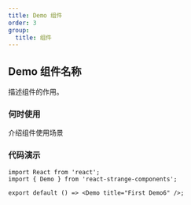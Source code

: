 ```yaml
---
title: Demo 组件
order: 3
group:
  title: 组件
---
```


## Demo 组件名称

描述组件的作用。

### 何时使用

介绍组件使用场景

### 代码演示

```tsx
import React from 'react';
import { Demo } from 'react-strange-components';

export default () => <Demo title="First Demo6" />;
```

<!-- 自动生成API表格 -->

<API id="Demo"></API>
